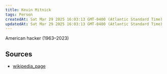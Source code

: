 ```yaml
---
title: Kevin Mitnick
tags: Person
createdAt: Sat Mar 29 2025 16:03:13 GMT-0400 (Atlantic Standard Time)
updatedAt: Sat Mar 29 2025 16:03:13 GMT-0400 (Atlantic Standard Time)
---
```



American hacker (1963–2023)



## Sources
- [wikipedia_page](https://en.wikipedia.org/wiki/Kevin_Mitnick)
